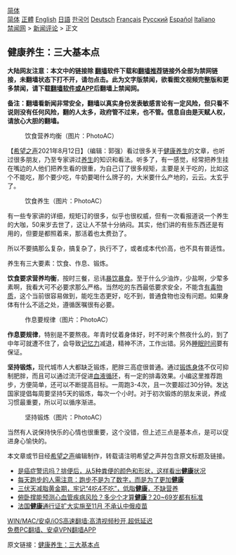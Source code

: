  <!-- 面包屑导航 --> <div class="breadcrumb"><!-- GTranslate: https://gtranslate.io/ -->  <div class="switcher notranslate">  <div class="selected">  <a href="#" onclick="return false;"> 简体</a>  </div>  <div class="option">  <a href="https://www.bannedbook.org" onclick="doGTranslate('zh-CN|zh-CN');jQuery('div.switcher div.selected a').html(jQuery(this).html());return false;" title="简体中文" class="nturl selected"> 简体</a>  <a href="https://www.bannedbook.org/zh-tw/" onclick="doGTranslate('zh-CN|zh-TW');jQuery('div.switcher div.selected a').html(jQuery(this).html());return false;" title="繁體中文" class="nturl"> 正體</a>  <a href="https://www.bannedbook.org/en/" onclick="doGTranslate('zh-CN|en');jQuery('div.switcher div.selected a').html(jQuery(this).html());return false;" title="English" class="nturl"> English</a>  <a href="https://www.bannedbook.org/ja/" onclick="doGTranslate('zh-CN|ja');jQuery('div.switcher div.selected a').html(jQuery(this).html());return false;" title="日本語" class="nturl"> 日語</a>  <a href="https://www.bannedbook.org/ko/" onclick="doGTranslate('zh-CN|ko');jQuery('div.switcher div.selected a').html(jQuery(this).html());return false;" title="한국어" class="nturl"> 한국어</a>  <a href="https://www.bannedbook.org/de/" onclick="doGTranslate('zh-CN|de');jQuery('div.switcher div.selected a').html(jQuery(this).html());return false;" title="Deutsch" class="nturl"> Deutsch</a>  <a href="https://www.bannedbook.org/fr/" onclick="doGTranslate('zh-CN|fr');jQuery('div.switcher div.selected a').html(jQuery(this).html());return false;" title="Français" class="nturl"> Français</a>  <a href="https://www.bannedbook.org/ru/" onclick="doGTranslate('zh-CN|ru');jQuery('div.switcher div.selected a').html(jQuery(this).html());return false;" title="Русский" class="nturl"> Русский</a>  <a href="https://www.bannedbook.org/es/" onclick="doGTranslate('zh-CN|es');jQuery('div.switcher div.selected a').html(jQuery(this).html());return false;" title="Español" class="nturl"> Español</a>  <a href="https://www.bannedbook.org/it/" onclick="doGTranslate('zh-CN|it');jQuery('div.switcher div.selected a').html(jQuery(this).html());return false;" title="Italiano" class="nturl"> Italiano</a>  </div>  </div>      <div class='breadcrumb-sub'><!-- Breadcrumb NavXT 6.3.0 --> <a href="https://www.bannedbook.org/" class="home">禁闻网</a> &gt; <a href="https://www.bannedbook.org/bnews/comments/" class="category">新闻评论</a> &gt; 正文</div></div><h2>健康养生：三大基本点</h2> <p class="notice"><b>大陆网友注意：本文中的链接除 <a href="https://github.com/bannedbook/fanqiang" >翻墙</a>软件下载和<a href="https://github.com/killgcd/justmysocks/blob/master/README.md">翻墙推荐</a>链接外全部为禁网链接，未翻墙状态下打不开，请勿点击。此为文字版禁闻，欲看图文视频完整版和更多禁闻，请下载<a href="https://github.com/bannedbook/fanqiang">翻墙软件或APP</a>后翻墙上禁闻网。</p><p>备注：翻墙看新闻非常安全，翻墙以真实身份发表敏感言论有一定风险，但只看不说则没有任何风险，翻的人太多，政府管不过来，也不管。信息自由是天赋人权，请放心大胆的翻墙。</b></p>  <div class="entry"> <figure> <p><figcaption>饮食营养均衡（图片：PhotoAC）</figcaption></figure> <p>【<span class='wp_keywordlink_affiliate'><a href="https://www.soundofhope.org" title="希望之声" target="_blank">希望之声</a></span>2021年8月12日】（编辑：郭强）看过很多关于<span class='wp_keywordlink'><a href="https://www.bannedbook.org/bnews/health/" title="健康养生" target="_blank">健康养生</a></span>的文章，也听过很多朋友，乃至专家讲过<a href="https://www.bannedbook.org/bnews/tag/%e5%85%bb%e7%94%9f/" class="st_tag internal_tag" rel="tag" title="标签 养生 下的日志">养生</a>的知识和看法。听多了，有一感觉，经常把养生挂在嘴边的人他们把养生看的很重，为自己订了很多规矩，主要是关于吃的，比如这个不能吃，那个要少吃，牛奶要喝什么牌子的，大米要什么产地的，云云。太玄乎了。</p> <figure><figcaption>饮食养生（图片：PhotoAC）</figcaption></figure> <p>有一些专家讲的详细，规矩订的很多，似乎也很权威，但有一次看报道说一个养生的大咖，50来岁去世了，这让人不禁十分纳闷。其实，他们讲的有些东西还是有用的，但要是都照着来，那活着也太费劲了。</p>  <p>所以不要搞那么复杂，搞复杂了，执行不了，或者成本代价高，也不具有普适性。</p> <p>养生有三大要素：饮食、作息、锻炼。</p>  <p><strong>饮食要求营养均衡</strong>，按时三餐，忌讳<a href="https://www.bannedbook.org/bnews/tag/%E6%9A%B4%E9%A5%AE%E6%9A%B4%E9%A3%9F/" class="st_tag internal_tag" rel="tag" title="标签 暴饮暴食 下的日志">暴饮暴食</a>。至于什么少油炸，少盐啊，少荤多素啊，我看大可不必要求那么严格。当然吃的东西最低要求安全，不能含<a href="https://www.bannedbook.org/bnews/tag/%E6%9C%89%E6%AF%92%E7%89%A9%E8%B4%A8/" class="st_tag internal_tag" rel="tag" title="标签 有毒物质 下的日志">有毒物质</a>，这个当前很容易做到，能吃生态更好，吃不到，普通食物也没有问题。如果身体有什么不适之处，遵循医嘱很有必要。</p> <figure><figcaption>作息要规律（图片：PhotoAC）</figcaption></figure> <p><strong>作息要规律</strong>，特别是不要熬夜。年青时仗着身体好，时不时来个熬夜什么的，到了中年可就遭不住了，会导致<a href="https://www.bannedbook.org/bnews/tag/%e8%ae%b0%e5%bf%86%e5%8a%9b/" class="st_tag internal_tag" rel="tag" title="标签 记忆力 下的日志">记忆力</a>减退，精神不济，工作出错。另外<a href="https://www.bannedbook.org/bnews/tag/%E7%9D%A1%E7%9C%A0%E6%97%B6%E9%97%B4/" class="st_tag internal_tag" rel="tag" title="标签 睡眠时间 下的日志">睡眠时间</a>要有保证。</p>  <p><strong>坚持锻炼，</strong>现代城市人大都缺乏锻炼，肥胖三高症很普通。通过<a href="https://www.bannedbook.org/bnews/tag/%E9%94%BB%E7%82%BC%E8%BA%AB%E4%BD%93/" class="st_tag internal_tag" rel="tag" title="标签 锻炼身体 下的日志">锻炼身体</a>不仅可抑制肥胖，而且可以通过流汗促进<a href="https://www.bannedbook.org/bnews/tag/%E8%A1%80%E6%B6%B2%E5%BE%AA%E7%8E%AF/" class="st_tag internal_tag" rel="tag" title="标签 血液循环 下的日志">血液循环</a>，有一定的排毒效果。小编这里推荐跑步，方便简单，还可以不断提高目标。一周跑3-4次，且一次要超过30分钟。发达国家提倡每周要坚持5天的锻炼，每次一个小时。对于初次锻炼的朋友来说，养成习惯最重要，所以可以循序渐进。</p> <figure><figcaption>坚持锻炼（图片：PhotoAC）</figcaption></figure> <p>当然有人说保持快乐的心情也很重要，这个没错，但上述三点是基本点，是可以促进身心愉快的。</p>  <p>本文章或节目经<a href="https://www.bannedbook.org/bnews/tag/%e5%b8%8c%e6%9c%9b%e4%b9%8b%e5%a3%b0/" class="st_tag internal_tag" rel="tag" title="标签 希望之声 下的日志">希望之声</a>编辑制作，转载请注明希望之声并包含原文标题及链接。 </p> <ul class='op-related-articles' title='相关阅读'> <li><a href='https://www.bannedbook.org/bnews/health/20210812/1604976.html' target='_blank'>是癌症警讯吗？排便后，从5种粪便的颜色和形状，这样看出<b>健康</b>状况</a></li> <li><a href='https://www.bannedbook.org/bnews/health/20210812/1604820.html' target='_blank'>每天跑步的人需注意：跑步不是为了数字，而是为了更加<b>健康</b></a></li> <li><a href='https://www.bannedbook.org/bnews/health/20210811/1604148.html' target='_blank'>三伏天减脂黄金期，牢记“4吃4不吃”，低脂<b>健康</b>，不缺营养</a></li> <li><a href='https://www.bannedbook.org/bnews/health/20210811/1604147.html' target='_blank'>俯卧撑能预测心血管疾病风险？多少个才算<b>健康</b>？20~69岁都有标准</a></li> <li><a href='https://www.bannedbook.org/bnews/comments/20210810/1603793.html' target='_blank'>法国<b>健康</b>通行证扩大实施至11月 不承认中俄疫苗</a></li> </ul> <p class="texttj"> <a href="https://github.com/bannedbook/fanqiang/wiki/V2ray%E6%9C%BA%E5%9C%BA" target="_blank">WIN/MAC/安卓/iOS高速翻墙:高清视频秒开,超低延迟</a><br/> <a href="https://github.com/bannedbook/fanqiang/wiki/%E7%A6%81%E9%97%BB%E7%BD%91%E5%AE%89%E5%8D%93%E7%BF%BB%E5%A2%99%E6%96%B0%E9%97%BBAPP" target="_blank">免费PC翻墙、安卓VPN翻墙APP</a></p><p>原文链接：<a class="src_link"  href="https://www.soundofhope.org/post/533231" target="_blank">健康养生：三大基本点</a></p><a name='sharetosocial'></a>  <div style="margin-bottom:5px;padding-bottom:5px;clear:both"> <div id="archive-pix-1" class="banner-ads"> <!-- AuctionX Display platform tag START --> <div id="26318x728x90x621x_ADSLOT2" clicktrack="%%CLICK_URL_ESC%%"></div> <!-- AuctionX Display platform tag END --> </div> <div id="archive-pix-2" class="banner-ads"> <!-- AuctionX Display platform tag START --> <div id="26315x300x250x621x_ADSLOT2" clicktrack="%%CLICK_URL_ESC%%"></div> <!-- AuctionX Display platform tag END --> </div> </div>  <div id="archive-pix-1" class="banner-ads"> <!-- AuctionX Display platform tag START --> <div id="26318x728x90x621x_ADSLOT3" clicktrack="%%CLICK_URL_ESC%%"></div> <!-- AuctionX Display platform tag END --> </div> </div><!--END ENTRY--> 
